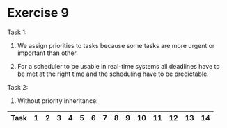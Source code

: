 # Exercise 9


Task 1:
  1. We assign priorities to tasks because some tasks are more urgent or important than other.
  
  2. For a scheduler to be usable in real-time systems all deadlines have to be met at the right time and the scheduling have to be predictable.
  
Task 2:
  1. Without priority inheritance:
  
|Task|1|2|3|4|5|6|7|8|9|10|11|12|13|14|
|----|-|-|-|-|-|-|-|-|-|--|--|--|--|--|

